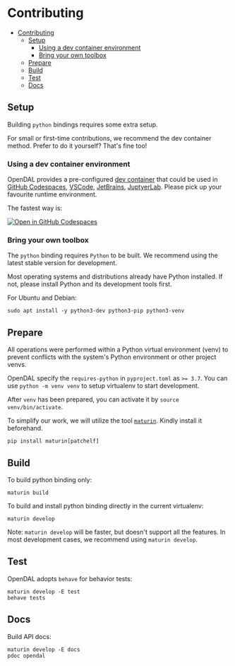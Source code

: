# Contributing

- [Contributing](#contributing)
  - [Setup](#setup)
    - [Using a dev container environment](#using-a-dev-container-environment)
    - [Bring your own toolbox](#bring-your-own-toolbox)
  - [Prepare](#prepare)
  - [Build](#build)
  - [Test](#test)
  - [Docs](#docs)

## Setup

Building `python` bindings requires some extra setup.

For small or first-time contributions, we recommend the dev container method. Prefer to do it yourself? That's fine too!

### Using a dev container environment

OpenDAL provides a pre-configured [dev container](https://containers.dev/) that could be used in [GitHub Codespaces](https://github.com/features/codespaces), [VSCode](https://code.visualstudio.com/), [JetBrains](https://www.jetbrains.com/remote-development/gateway/), [JuptyerLab](https://jupyterlab.readthedocs.io/en/stable/). Please pick up your favourite runtime environment.

The fastest way is:

[![Open in GitHub Codespaces](https://github.com/codespaces/badge.svg)](https://codespaces.new/apache/incubator-opendal?quickstart=1&machine=standardLinux32gb)

### Bring your own toolbox

The `python` binding requires `Python` to be built. We recommend using the latest stable version for development.

Most operating systems and distributions already have Python installed. If not, please install Python and its development tools first.

For Ubuntu and Debian:

```shell
sudo apt install -y python3-dev python3-pip python3-venv
```

## Prepare

All operations were performed within a Python virtual environment (venv) to prevent conflicts with the system's Python environment or other project venvs.

OpenDAL specify the `requires-python` in `pyproject.toml` as `>= 3.7`. You can use `python -m venv venv` to setup virtualenv to start development.

After `venv` has been prepared, you can activate it by `source venv/bin/activate`.

To simplify our work, we will utilize the tool [`maturin`](https://github.com/PyO3/maturin). Kindly install it beforehand.

```shell
pip install maturin[patchelf]
```

## Build

To build python binding only:

```shell
maturin build
```

To build and install python binding directly in the current virtualenv:

```shell
maturin develop
```

Note: `maturin develop` will be faster, but doesn't support all the features. In most development cases, we recommend using `maturin develop`.

## Test

OpenDAL adopts `behave` for behavior tests:

```shell
maturin develop -E test
behave tests
```

## Docs

Build API docs:

```shell
maturin develop -E docs
pdoc opendal
```
